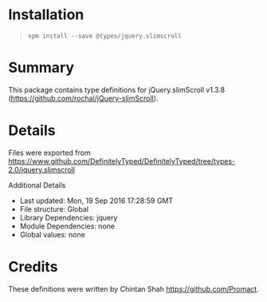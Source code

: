# Installation
> `npm install --save @types/jquery.slimscroll`

# Summary
This package contains type definitions for jQuery.slimScroll v1.3.8 (https://github.com/rochal/jQuery-slimScroll).

# Details
Files were exported from https://www.github.com/DefinitelyTyped/DefinitelyTyped/tree/types-2.0/jquery.slimscroll

Additional Details
 * Last updated: Mon, 19 Sep 2016 17:28:59 GMT
 * File structure: Global
 * Library Dependencies: jquery
 * Module Dependencies: none
 * Global values: none

# Credits
These definitions were written by Chintan Shah <https://github.com/Promact>.
